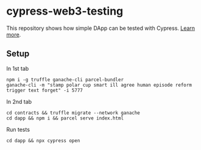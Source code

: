 # cypress-web3-testing

This repository shows how simple DApp can be tested with Cypress. [Learn more](https://michalzalecki.com/integration-tests-and-mocking-web3-apps/).

## Setup

In 1st tab

    npm i -g truffle ganache-cli parcel-bundler
    ganache-cli -m "stamp polar cup smart ill agree human episode reform trigger text forget" -i 5777

In 2nd tab

    cd contracts && truffle migrate --network ganache
    cd dapp && npm i && parcel serve index.html

Run tests

    cd dapp && npx cypress open
